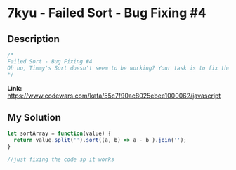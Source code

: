 # 7kyu - Failed Sort - Bug Fixing #4

## Description
```js
/*
Failed Sort - Bug Fixing #4
Oh no, Timmy's Sort doesn't seem to be working? Your task is to fix the sortArray function to sort all numbers in ascending order
*/
```

**Link:** https://www.codewars.com/kata/55c7f90ac8025ebee1000062/javascript

## My Solution
```js
let sortArray = function(value) {
  return value.split('').sort((a, b) => a - b ).join('');
}

//just fixing the code sp it works
```